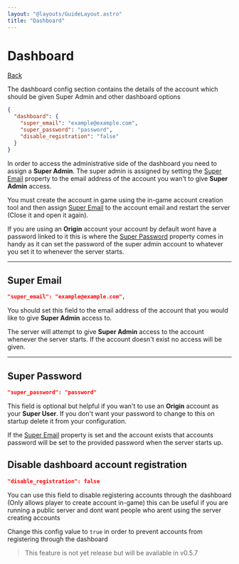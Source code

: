 ```yaml
---
layout: "@layouts/GuideLayout.astro"
title: "Dashboard"
---
```


# Dashboard

[Back](/guide/config)

The dashboard config section contains the details of the account which should be given Super Admin and other dashboard options

```json
{
  "dashboard": {
    "super_email": "example@example.com",
    "super_password": "password",
    "disable_registration": "false"
  }
}
```

In order to access the administrative side of the dashboard you need to assign a **Super Admin**. The super admin is assigned by setting the [Super Email](#super-email) property to the email address of the account you wan't to give **Super Admin** access.

You must create the account in game using the in-game account creation tool and then assign [Super Email](#super-email) to the account email and restart the server (Close it and open it again).

If you are using an **Origin** account your account by default wont have a password linked to it this is where the [Super Password](#super-password) property comes in handy as it can set the password of the super admin account to whatever you set it to whenever the server starts.

---

## Super Email

```json
"super_email": "example@example.com",
```

You should set this field to the email address of the account that you would like to give **Super Admin** access to.

The server will attempt to give **Super Admin** access to the account whenever the server starts. If the account doesn't exist no access will be given.

---

## Super Password

```json
"super_password": "password"
```

This field is optional but helpful if you wan't to use an **Origin** account as your **Super User**. If you don't want your password to change
to this on startup delete it from your configuration.

If the [Super Email](#super-email) property is set and the account exists that accounts password will be set to the provided password when the server starts up.

## Disable dashboard account registration 

```json
"disable_registration": false
```

You can use this field to disable registering accounts through the dashboard (Only allows player to create account in-game) this can be useful
if you are running a public server and dont want people who arent using the server creating accounts

Change this config value to `true` in order to prevent accounts from registering through the dashboard

> This feature is not yet release but will be available in v0.5.7 